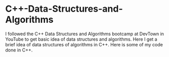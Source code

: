 # C++-Data-Structures-and-Algorithms
I followed the C++ Data Structures and Algorithms bootcamp at DevTown in YouTube to get basic idea of data structures and algorithms. Here I get a brief idea of data structures of algorithms in C++. Here is some of my code done in C++.
